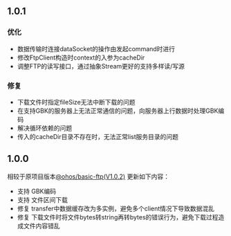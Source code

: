 ## 1.0.1

### 优化

- 数据传输时连接dataSocket的操作由发起command时进行
- 修改FtpClient构造时context的入参为cacheDir
- 调整FTP的读写接口，通过抽象Stream更好的支持多样读/写源

### 修复

- 下载文件时指定fileSize无法中断下载的问题
- 在支持GBK的服务器上无法正常通信的问题，向服务器上行数据时处理GBK编码
- 解决循环依赖的问题
- 传入的cacheDir目录不存在时，无法正常list服务目录的问题

## 1.0.0

相较于原项目版本[@ohos/basic-ftp(V1.0.2)](https://ohpm.openharmony.cn/#/cn/detail/@ohos%2Fbasic-ftp/v/1.0.2)
更新如下内容：

- 支持 GBK编码
- 支持 文件区间下载
- 修复 transfer中数据缓存改为多实例，避免多个client情况下导致数据混乱
- 修复 下载文件时将文件bytes转string再转bytes的错误行为，避免下载过程造成文件内容错乱



